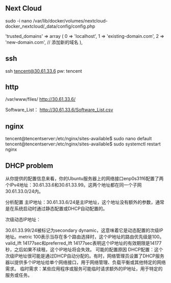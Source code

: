 ## Next Cloud
sudo -i
nano /var/lib/docker/volumes/nextcloud-docker_nextcloud/_data/config/config.php

'trusted_domains' =>
  array (
    0 => 'localhost',
    1 => 'existing-domain.com',
    2 => 'new-domain.com',  // 添加新的域名
  ),


## ssh
ssh tencent@30.61.33.6
pw: tencent

## http
/var/www/files/
http://30.61.33.6/

Software_List：
http://30.61.33.6/Software_List.csv

## nginx
tencent@tencentserver:/etc/nginx/sites-available$ sudo nano default 
tencent@tencentserver:/etc/nginx/sites-available$ sudo systemctl restart nginx

## DHCP problem

从你提供的配置信息来看，你的Ubuntu服务器上的网络接口enp0s31f6配置了两个IPv4地址：30.61.33.6和30.61.33.99。这两个地址都在同一个子网30.61.33.0/24内。

分析配置
主IP地址：30.61.33.6/24是主IP地址，这个地址没有额外的参数，通常是在系统启动时通过静态配置或DHCP自动配置的。

次级动态IP地址：

30.61.33.99/24被标记为secondary dynamic，这意味着它是动态配置的次级IP地址。metric 100表示当存在多个路由选择时，这个IP地址的路由优先级是100。
valid_lft 14177sec和preferred_lft 14177sec表明这个IP地址的有效期限是14177秒，之后如果不续租，这个IP地址将会失效。
可能的配置原因
DHCP配置：这个次级IP地址很可能是通过DHCP自动分配的。有时，网络管理员设置了DHCP服务器以提供多个IP地址给单个网络接口，用于网络管理、负载平衡或其他特定的网络需求。
临时需求：某些应用程序或服务可能临时请求额外的IP地址，用于特定的服务或任务。